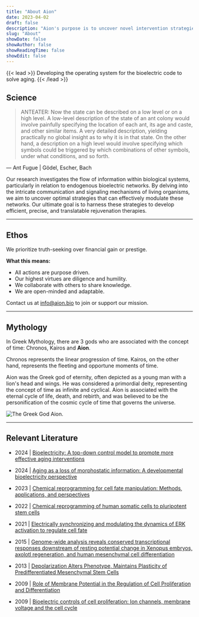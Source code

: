 ```yaml
---
title: "About Aion"
date: 2023-04-02
draft: false
description: "Aion's purpose is to uncover novel intervention strategies targeting aging."
slug: "About"
showDate: false
showAuthor: false
showReadingTime: false
showEdit: false
---
```

{{< lead >}}
Developing the operating system for the bioelectric code to solve aging. 
{{< /lead >}}

## Science
> ANTEATER: Now the state can be described on a low level or on a high level. A low-level description of the state of an ant colony would involve painfully specifying the location of each ant, its age and caste, and other similar items. A very detailed description, yielding practically no global insight as to why it is in that state. On the other hand, a description on a high level would involve specifying which symbols could be triggered by which combinations of other symbols, under what conditions, and so forth. 

— Ant Fugue | Gödel, Escher, Bach

Our research investigates the flow of information within biological systems, particularly in relation to endogenous bioelectric networks. By delving into the intricate communication and signaling mechanisms of living organisms, we aim to uncover optimal strategies that can effectively modulate these networks. Our ultimate goal is to harness these strategies to develop efficient, precise, and translatable rejuvenation therapies. 

---
## Ethos

We prioritize truth-seeking over financial gain or prestige. 

**What this means:**
- All actions are purpose driven.
- Our highest virtues are diligence and humility.
- We collaborate with others to share knowledge.
- We are open-minded and adaptable.

Contact us at [info@aion.bio](mailto:info@aion.bio) to join or support our mission.

---

## Mythology

In Greek Mythology, there are 3 gods who are associated with the concept of time: Chronos, Kairos and **Aion**.

Chronos represents the linear progression of time. Kairos, on the other hand, represents the fleeting and opportune moments of time. 

Aion was the Greek god of eternity, often depicted as a young man with a lion's head and wings. He was considered a primordial deity, representing the concept of time as infinite and cyclical. Aion is associated with the eternal cycle of life, death, and rebirth, and was believed to be the personification of the cosmic cycle of time that governs the universe.

![The Greek God Aion.](/img/aion.jpeg)

---
## Relevant Literature

- 2024 | [Bioelectricity: A top-down control model to promote more effective aging interventions](https://drive.google.com/file/d/13bCAZsQPSwiZvgVpCuxW28l4hnqQEu23/view?usp=sharing)

- 2024 | [Aging as a loss of morphostatic information: A developmental
bioelectricity perspective](https://drive.google.com/file/d/1-0KKGW4zt8ZRph84frEX-O_HaDTFz6RM/view?usp=sharing)

- 2023 | [Chemical reprogramming for cell fate manipulation:
Methods, applications, and perspectives](https://drive.google.com/file/d/1zfqD9Hi8XE82DCSXJVs01PFYjb2S6De5/view?usp=sharing)

- 2022 | [Chemical reprogramming of human somatic
cells to pluripotent stem cells](https://drive.google.com/file/d/1xtrr4LBPLZoOApBRwh8AIEIAsR2BFYYM/view?usp=sharing)

- 2021 | [Electrically synchronizing and modulating the
dynamics of ERK activation to regulate cell fate](https://drive.google.com/file/d/1l7q7tshFeUcBUW1xuF4Vzvhmqc3rFA06/view?usp=sharing)

- 2015 | [Genome-wide analysis reveals conserved transcriptional
responses downstream of resting potential change in
Xenopus embryos, axolotl regeneration, and human
mesenchymal cell differentiation](https://drive.google.com/file/d/1U3ZeNFyAR3tt3UzpMBN1n3o4Ul010JIz/view?usp=sharing)

- 2013 | [Depolarization Alters Phenotype, Maintains Plasticity
of Predifferentiated Mesenchymal Stem Cells](https://drive.google.com/file/d/1p0lHy6goaRzOYcu_LV3uyD8M68POLmF2/view?usp=sharing)

- 2009 | [Role of Membrane Potential in the Regulation of Cell
Proliferation and Differentiation](https://drive.google.com/file/d/1LsZl8Dp2NGjRKRl3le0aQ4vxDlWe3chN/view?usp=sharing)

- 2009 | [Bioelectric controls of cell proliferation:
Ion channels, membrane voltage and the cell cycle](https://drive.google.com/file/d/10taEm0InfZOwCc4nLNhhKt7QrLBLQehq/view?usp=sharing)